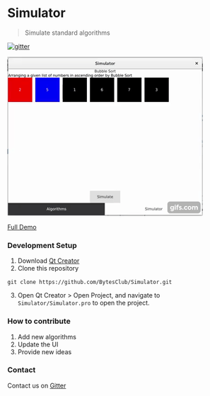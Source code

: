 # Simulator

> Simulate standard algorithms

[![gitter](https://badges.gitter.im/gitterHQ/gitterHQ.github.io.svg)](https://gitter.im/Bytes_Club/General)

![img](/branding/screen.gif)

[Full Demo](https://youtu.be/T_XDB8aHvyI)

### Development Setup

1. Download [Qt Creator](https://www.qt.io/download/)
2. Clone this repository
```
git clone https://github.com/BytesClub/Simulator.git
```
3. Open Qt Creator > Open Project, and navigate to `Simulator/Simulator.pro` to open the project.

### How to contribute

1. Add new algorithms
2. Update the UI
3. Provide new ideas


### Contact

Contact us on [Gitter](https://gitter.im/Bytes_Club/General)
